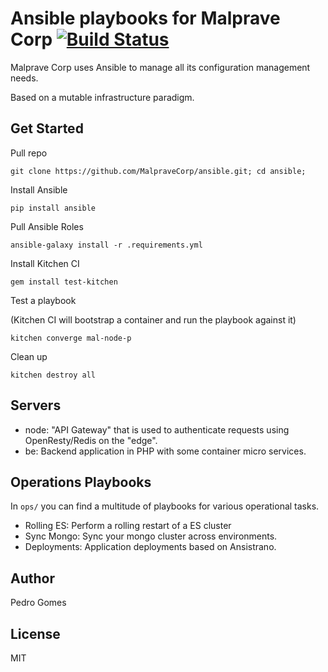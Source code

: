 # Ansible playbooks for Malprave Corp   [![Build Status][buildstatus]][travisci]

Malprave Corp uses Ansible to manage all its configuration management needs.

Based on a mutable infrastructure paradigm.

## Get Started
Pull repo
```
git clone https://github.com/MalpraveCorp/ansible.git; cd ansible;
```
Install Ansible
```
pip install ansible
```
Pull Ansible Roles
```
ansible-galaxy install -r .requirements.yml
```
Install Kitchen CI
```
gem install test-kitchen
```
Test a playbook

(Kitchen CI will bootstrap a container and run the playbook against it)
```
kitchen converge mal-node-p
```
Clean up
```
kitchen destroy all
```
## Servers

 - node: "API Gateway" that is used to authenticate requests using OpenResty/Redis on the "edge".
 - be: Backend application in PHP with some container micro services.

## Operations Playbooks
In `ops/` you can find a multitude of playbooks for various operational tasks.

 - Rolling ES: Perform a rolling restart of a ES cluster
 - Sync Mongo: Sync your mongo cluster across environments.
 - Deployments: Application deployments based on Ansistrano.

## Author

Pedro Gomes

## License

MIT

[buildstatus]: https://travis-ci.org/MalpraveCorp/ansible.svg?branch=master
[travisci]: https://travis-ci.org/MalpraveCorp/ansible
